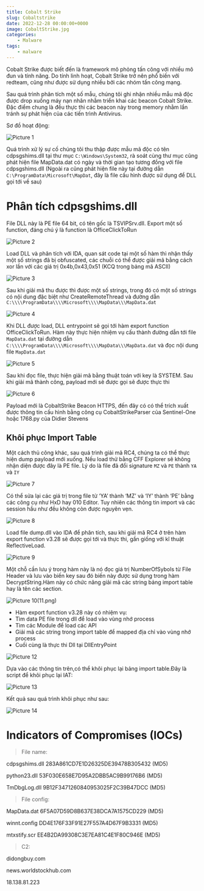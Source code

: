 ```yaml
---
title: Cobalt Strike
slug: Cobaltstrike
date: 2022-12-28 00:00:00+0000
image: CobaltStrike.jpg
categories:
    - Malware
tags:
    - malware
---
```


Cobalt Strike được biết đến là framework mô phỏng tấn công với nhiều mô đun và tính năng. Do tính linh hoạt, Cobalt Strike trở nên phổ biến với redteam, cũng như được sử dụng nhiều bởi các nhóm tấn công mạng.

Sau quá trình phân tích một số mẫu, chúng tôi ghi nhận nhiều mẫu mã độc được drop xuống máy nạn nhân nhằm triển khai các beacon Cobalt Strike. Đặc điểm chung là đều thực thi các beacon này trong memory nhằm lẩn tránh sự phát hiện của các tiến trình Antivirus.

Sơ đồ hoạt động:

![Picture 1](1.png)

Quá trình xử lý sự cố chúng tôi thu thập được mẫu mã độc có tên cdpsgshims.dll tại thư mục `C:\Windows\System32`, rà soát cùng thư mục cũng phát hiện file MapData.dat có ngày và thời gian tạo tương đồng với file cdpsgshims.dll (Ngoài ra cũng phát hiện file này tại đường dẫn `C:\ProgramData\Microsoft\MapDat`, đây là file cấu hình được sử dụng để DLL gọi tới về sau)

# Phân tích cdpsgshims.dll

File DLL này là PE file 64 bit, có tên gốc là TSVIPSrv.dll. Export một số function, đáng chú ý là function là OfficeClickToRun

![Picture 2](2.png)

Load DLL và phân tích với IDA, quan sát code tại một số hàm thì nhận thấy một số strings đã bị obfuscated, các chuỗi có thể được giải mã bằng cách xor lần với các giá trị 0x4b,0x43,0x51 (KCQ trong bảng mã ASCII)

![Picture 3](3.png)

Sau khi giải mã thu được thì được một số strings, trong đó có một số strings có nội dung đặc biệt như CreateRemoteThread và đường dẫn `C:\\\\ProgramData\\\\Microsoft\\\\MapData\\\MapData.dat`

![Picture 4](4.png)

Khi DLL được load, DLL entrypoint sẽ gọi tới hàm export function OfficeClickToRun. Hàm này thực hiện nhiệm vụ cấu thành đường dẫn tới file `MapData.dat` tại đường dẫn `C:\\\\ProgramData\\\\Microsoft\\\\MapData\\\MapData.dat` và đọc nội dung file `MapData.dat`

![Picture 5](5.png)

Sau khi đọc file, thực hiện giải mã bằng thuật toán với key là SYSTEM. Sau khi giải mã thành công, payload mới sẽ được gọi sẽ được thực thi

![Picture 6](6.png)

Payload mới là CobaltStrike Beacon HTTPS, đến đây có có thể trích xuất được thông tin cấu hình bằng công cụ CobaltStrikeParser của Sentinel-One hoặc 1768.py của Didier Stevens

## Khôi phục Import Table

Một cách thủ công khác, sau quá trình giải mã RC4, chúng ta có thể thực hiện dump payload mới xuống. Nếu load thử bằng CFF Explorer sẽ không nhận diện được đây là PE file. Lý do là file đã đổi signature `MZ` và `PE` thành `YA` và `IY`

![Picture 7](7.png)

Có thể sửa lại các giá trị trong file từ ‘YA’ thành ‘MZ’ và ‘IY’ thành ‘PE’ bằng các công cụ như HxD hay 010 Editor. Tuy nhiên các thông tin import và các session hầu như đều không còn được nguyên vẹn.

![Picture 8](8.png)

Load file dump.dll vào IDA để phân tích, sau khi giải mã RC4 ở trên hàm export function v3.28 sẽ được gọi tới và thực thi, gần giống với kĩ thuật ReflectiveLoad.

![Picture 9](9.png)

Một chỗ cần lưu ý trong hàm này là nó đọc giá trị NumberOfSybols từ File Header và lưu vào biến key sau đó biến này được sử dụng trong hàm DecryptString.Hàm này có chức năng giải mã các string bảng import table hay là tên các section.

![Picture 10](10.png)(11.png)

* Hàm export function v3.28 này có nhiệm vụ:
* Tìm data PE file trong dll để load vào vùng nhớ process
* Tìm các Module để load các API
* Giải mã các string trong import table để mapped địa chỉ vào vùng nhớ process
* Cuối cùng là thực thi Dll tại DllEntryPoint

![Picture 12](12.png)

Dựa vào các thông tin trên,có thể khôi phục lại bảng import table.Đây là script để khôi phục lại IAT:

![Picture 13](13.png)

Kết quả sau quá trình khôi phục như sau:

![Picture 14](14.png)

# Indicators of Compromises (IOCs)

> File name:

cdpsgshims.dll    283A861CD7E1D26325DE39478B305432 (MD5)

python23.dll        53F030E658E7D95A2DBB5AC9B99176B6 (MD5)

TmDbgLog.dll      9B12F3471260840953025F2C39B47DCC (MD5)

> File config:

MapData.dat       6F5A07D59D8B637E38DCA7A1575CD229 (MD5)

winnt.config         DD4E176F33F91E27F557A4D67F9B3331 (MD5)

mtxstify.scr           EE4B2DA99308C3E7EA81C4E1F80C946E (MD5)

> C2:

didongbuy.com

news.worldstockhub.com

18.138.81.223